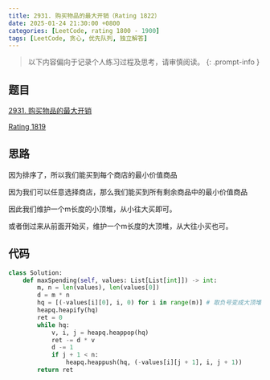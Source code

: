 ```yaml
---
title: 2931. 购买物品的最大开销（Rating 1822）
date: 2025-01-24 21:30:00 +0800
categories: [LeetCode, rating 1800 - 1900]
tags: [LeetCode, 贪心, 优先队列, 独立解答]
---
```


> 以下内容偏向于记录个人练习过程及思考，请审慎阅读。
{: .prompt-info }

## 题目

[2931. 购买物品的最大开销](https://leetcode.cn/problems/maximum-spending-after-buying-items)

[Rating 1819](https://zerotrac.github.io/leetcode_problem_rating/#/)

## 思路

因为排序了，所以我们能买到每个商店的最小价值商品

因为我们可以任意选择商店，那么我们能买到所有剩余商品中的最小价值商品

因此我们维护一个m长度的小顶堆，从小往大买即可。

或者倒过来从前面开始买，维护一个m长度的大顶堆，从大往小买也可。

## 代码

```python
class Solution:
    def maxSpending(self, values: List[List[int]]) -> int:
        m, n = len(values), len(values[0])
        d = m * n
        hq = [(-values[i][0], i, 0) for i in range(m)] # 取负号变成大顶堆
        heapq.heapify(hq)
        ret = 0
        while hq:
            v, i, j = heapq.heappop(hq)
            ret -= d * v
            d -= 1
            if j + 1 < n:
                heapq.heappush(hq, (-values[i][j + 1], i, j + 1))
        return ret
```